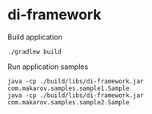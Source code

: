 # di-framework

Build application

```
./gradlew build
```

Run application samples
```
java -cp ./build/libs/di-framework.jar com.makarov.samples.sample1.Sample
java -cp ./build/libs/di-framework.jar com.makarov.samples.sample2.Sample

```
